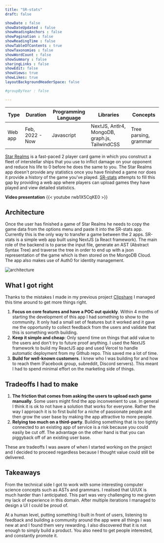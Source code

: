 ```yaml
---
title: "SR-stats"
draft: false

showDate : false
showDateUpdated : false
showHeadingAnchors : false
showPagination : false
showReadingTime : false
showTableOfContents : true
showTaxonomies : false 
showWordCount : false
showSummary : false
sharingLinks : false
showEdit: false
showViews: true
showLikes: true
layoutBackgroundHeaderSpace: false

#groupByYear : false

---
```


<table class="p-4 rounded-md drop-shadow-md dark:bg-blue-900 bg-blue-100">
  <thead>
    <tr>
      <th class="px-4">Type</th>
      <th>Duration</th>
      <th>Programming Language</th>
      <th>Libraries</th>
      <th>Concepts</th>
    </tr>
  </thead>
  <tbody>
    <tr>
      <td class="p-4">Web app</td>
      <td>Feb, 2022 - Now</td>
      <td>Javascript</td>
      <td>NextJS, Antlr4, MongoDB, graph.js, TailwindCSS</td>
      <td>Tree parsing, grammar </td>
    </tr>
  </tbody>
</table>


[Star Realms](https://www.starrealms.com/) is a fast-paced 2 player card game in which you construct a fleet of
 interstellar ships that you
use to inflict damage on your opponent and reduce his life to 0 before he does the same to you.
The Star Realms app doesn't provide any statistics once you have finished a game nor does it provide a history
of the game you've played.
[SR-stats](https://sr-stats.app/) attempts to fill this gap by providing a web app where players can upload games they have played and
view detailed statistics.

**Video presentation**
{{< youtube rwb1X5CqKE0 >}}

## Architecture
Once the user has finished a game of Star Realms he needs to copy the game data from the options menu and paste it
into the SR-stats app. Currently this is the only way to transfer a game between the 2 apps. 
SR-stats is a simple web app built using NextJS (a React framework). The main role of the backend is to
parse the input file, generate an AST (Abstract Syntax Tree) and traverse the tree in order to end up with 
a json representation of the game which is then stored on the MongoDB Cloud. The app also makes use of Auth0 for
identity management.

![architecture](/img/arch-srstats.png)

## What I got right

Thanks to the mistakes I made in my previous project [Clipshare](../clipshare/#what-i-got-wrong) I managed this time around
to get more things right.

1. **Focus on core features and have a POC out quickly**. Within 4 months of starting the development of this app I had 
something to show to the community. It only had a small set of features but it worked and it gave me the 
opportunity to collect feedback from the users and validate that this is something worth building.
2. **Keep it simple and cheap**: Only spend time on things that add value to the users and don't try to future
proof anything. I used the NextJS framework to build my ReactJS app and used Vercel to handle automatic deployment from
my Github repo. This saved me a lot of time.
3. **Build for well-known customers**. I knew who I was building for and how to reach them (Facebook group, subreddit,
Discord servers). This meant I had to spend minimal effort on the marketing side of things.

## Tradeoffs I had to make

1. **The friction that comes from asking the users to upload each game manually**. Some users might find the app inconvenient to
use. In general I think it is ok to not have a solution that works for everyone. Rather the way I approach it is to first build for a niche of passionate people and then grow the user base by making the app attractive to more people.
2. **Relying too much on a third-party**. Building something that is too tightly connected to an existing app of service is
a risk because you could easily be cut off. The advantage on the other hand is that you can piggyback off of an existing user base.

These are tradeoffs I was aware of when I started working on the project and I decided to proceed regardless because
I thought value could still be delivered.

## Takeaways

From the technical side I got to work with some interesting computer science concepts such as ASTs and grammars.
I realised that UI/UX is much harder than I anticipated. This part was very challenging to me given my lack of experience 
in this domain. After multiple iterations I managed to design a UI I could be proud of.

At a human level, putting something I built in front of users, listening to feedback and building a community around the app 
were all things I was new at and I found them very rewarding. I also discovered that it is not enough to simply 
build a product. You also need to get people interested, and constantly promote it.
